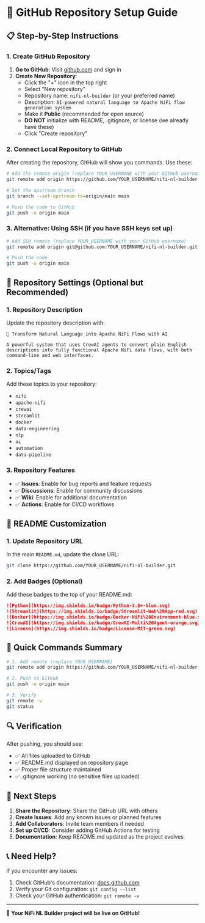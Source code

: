 # 🚀 GitHub Repository Setup Guide

## 📋 **Step-by-Step Instructions**

### **1. Create GitHub Repository**

1. **Go to GitHub**: Visit [github.com](https://github.com) and sign in
2. **Create New Repository**:
   - Click the "+" icon in the top right
   - Select "New repository"
   - Repository name: `nifi-nl-builder` (or your preferred name)
   - Description: `AI-powered natural language to Apache NiFi flow generation system`
   - Make it **Public** (recommended for open source)
   - **DO NOT** initialize with README, .gitignore, or license (we already have these)
   - Click "Create repository"

### **2. Connect Local Repository to GitHub**

After creating the repository, GitHub will show you commands. Use these:

```bash
# Add the remote origin (replace YOUR_USERNAME with your GitHub username)
git remote add origin https://github.com/YOUR_USERNAME/nifi-nl-builder.git

# Set the upstream branch
git branch --set-upstream-to=origin/main main

# Push the code to GitHub
git push -u origin main
```

### **3. Alternative: Using SSH (if you have SSH keys set up)**

```bash
# Add SSH remote (replace YOUR_USERNAME with your GitHub username)
git remote add origin git@github.com:YOUR_USERNAME/nifi-nl-builder.git

# Push the code
git push -u origin main
```

## 🔧 **Repository Settings (Optional but Recommended)**

### **1. Repository Description**
Update the repository description with:
```
🚀 Transform Natural Language into Apache NiFi Flows with AI

A powerful system that uses CrewAI agents to convert plain English descriptions into fully functional Apache NiFi data flows, with both command-line and web interfaces.
```

### **2. Topics/Tags**
Add these topics to your repository:
- `nifi`
- `apache-nifi`
- `crewai`
- `streamlit`
- `docker`
- `data-engineering`
- `nlp`
- `ai`
- `automation`
- `data-pipeline`

### **3. Repository Features**
- ✅ **Issues**: Enable for bug reports and feature requests
- ✅ **Discussions**: Enable for community discussions
- ✅ **Wiki**: Enable for additional documentation
- ✅ **Actions**: Enable for CI/CD workflows

## 📝 **README Customization**

### **1. Update Repository URL**
In the main `README.md`, update the clone URL:
```bash
git clone https://github.com/YOUR_USERNAME/nifi-nl-builder.git
```

### **2. Add Badges (Optional)**
Add these badges to the top of your README.md:
```markdown
![Python](https://img.shields.io/badge/Python-3.8+-blue.svg)
![Streamlit](https://img.shields.io/badge/Streamlit-Web%20App-red.svg)
![Docker](https://img.shields.io/badge/Docker-NiFi%20Environment-blue.svg)
![CrewAI](https://img.shields.io/badge/CrewAI-Multi%20Agent-orange.svg)
![License](https://img.shields.io/badge/License-MIT-green.svg)
```

## 🎯 **Quick Commands Summary**

```bash
# 1. Add remote (replace YOUR_USERNAME)
git remote add origin https://github.com/YOUR_USERNAME/nifi-nl-builder.git

# 2. Push to GitHub
git push -u origin main

# 3. Verify
git remote -v
git status
```

## 🔍 **Verification**

After pushing, you should see:
- ✅ All files uploaded to GitHub
- ✅ README.md displayed on repository page
- ✅ Proper file structure maintained
- ✅ .gitignore working (no sensitive files uploaded)

## 🚀 **Next Steps**

1. **Share the Repository**: Share the GitHub URL with others
2. **Create Issues**: Add any known issues or planned features
3. **Add Collaborators**: Invite team members if needed
4. **Set up CI/CD**: Consider adding GitHub Actions for testing
5. **Documentation**: Keep README.md updated as the project evolves

## 📞 **Need Help?**

If you encounter any issues:
1. Check GitHub's documentation: [docs.github.com](https://docs.github.com)
2. Verify your Git configuration: `git config --list`
3. Check your GitHub authentication: `git remote -v`

---

**🎉 Your NiFi NL Builder project will be live on GitHub!** 